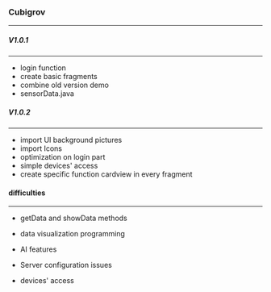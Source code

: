 ### Cubigrov
---

#####  V1.0.1
---
- login function
- create basic fragments 
- combine  old version demo
- sensorData.java  



##### V1.0.2
---
- import UI background pictures
- import Icons
- optimization on login part 
- simple devices' access
- create specific function cardview in every fragment
 


#### difficulties
 ---
 - getData and showData methods
 
 - data visualization programming
 
 - AI features 
 
 - Server configuration issues
 
 - devices' access



